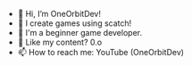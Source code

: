 - 👋 Hi, I’m OneOrbitDev!
- 👀 I create games using scatch!
- 🌱 I'm a beginner game developer.
- 💞️ Like my content? 0.o
- 📫 How to reach me: YouTube (OneOrbitDev)

<!---
StarlightIsHere/StarlightIsHere is a ✨ special ✨ repository because its `README.md` (this file) appears on your GitHub profile.
You can click the Preview link to take a look at your changes.
--->
